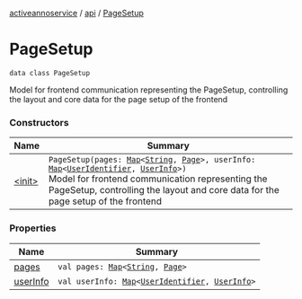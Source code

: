 [activeannoservice](../../index.md) / [api](../index.md) / [PageSetup](./index.md)

# PageSetup

`data class PageSetup`

Model for frontend communication representing the PageSetup, controlling the layout and core data for the page setup
of the frontend

### Constructors

| Name | Summary |
|---|---|
| [&lt;init&gt;](-init-.md) | `PageSetup(pages: `[`Map`](https://kotlinlang.org/api/latest/jvm/stdlib/kotlin.collections/-map/index.html)`<`[`String`](https://kotlinlang.org/api/latest/jvm/stdlib/kotlin/-string/index.html)`, `[`Page`](../-page/index.md)`>, userInfo: `[`Map`](https://kotlinlang.org/api/latest/jvm/stdlib/kotlin.collections/-map/index.html)`<`[`UserIdentifier`](../../config/-user-identifier.md)`, `[`UserInfo`](../../user/-user-info/index.md)`>)`<br>Model for frontend communication representing the PageSetup, controlling the layout and core data for the page setup of the frontend |

### Properties

| Name | Summary |
|---|---|
| [pages](pages.md) | `val pages: `[`Map`](https://kotlinlang.org/api/latest/jvm/stdlib/kotlin.collections/-map/index.html)`<`[`String`](https://kotlinlang.org/api/latest/jvm/stdlib/kotlin/-string/index.html)`, `[`Page`](../-page/index.md)`>` |
| [userInfo](user-info.md) | `val userInfo: `[`Map`](https://kotlinlang.org/api/latest/jvm/stdlib/kotlin.collections/-map/index.html)`<`[`UserIdentifier`](../../config/-user-identifier.md)`, `[`UserInfo`](../../user/-user-info/index.md)`>` |
